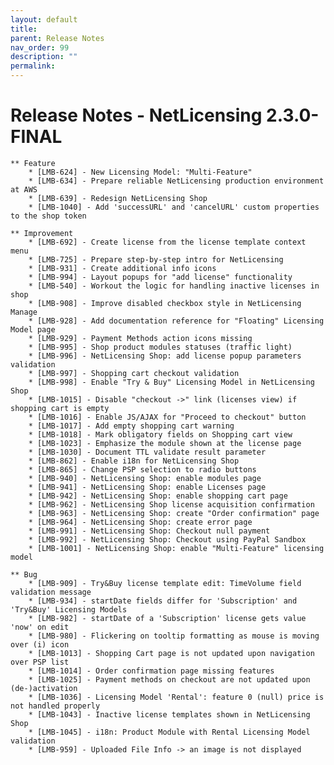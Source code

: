 ```yaml
---
layout: default
title:
parent: Release Notes
nav_order: 99
description: ""
permalink:
---
```


Release Notes - NetLicensing 2.3.0-FINAL
=======================================================================


    ** Feature
        * [LMB-624] - New Licensing Model: "Multi-Feature"
        * [LMB-634] - Prepare reliable NetLicensing production environment at AWS
        * [LMB-639] - Redesign NetLicensing Shop
        * [LMB-1040] - Add 'successURL' and 'cancelURL' custom properties to the shop token

    ** Improvement
        * [LMB-692] - Create license from the license template context menu
        * [LMB-725] - Prepare step-by-step intro for NetLicensing
        * [LMB-931] - Create additional info icons
        * [LMB-994] - Layout popups for "add license" functionality
        * [LMB-540] - Workout the logic for handling inactive licenses in shop
        * [LMB-908] - Improve disabled checkbox style in NetLicensing Manage
        * [LMB-928] - Add documentation reference for "Floating" Licensing Model page
        * [LMB-929] - Payment Methods action icons missing
        * [LMB-995] - Shop product modules statuses (traffic light)
        * [LMB-996] - NetLicensing Shop: add license popup parameters validation
        * [LMB-997] - Shopping cart checkout validation
        * [LMB-998] - Enable "Try & Buy" Licensing Model in NetLicensing Shop
        * [LMB-1015] - Disable "checkout ->" link (licenses view) if shopping cart is empty
        * [LMB-1016] - Enable JS/AJAX for "Proceed to checkout" button
        * [LMB-1017] - Add empty shopping cart warning
        * [LMB-1018] - Mark obligatory fields on Shopping cart view
        * [LMB-1023] - Emphasize the module shown at the license page
        * [LMB-1030] - Document TTL validate result parameter
        * [LMB-862] - Enable i18n for NetLicensing Shop
        * [LMB-865] - Change PSP selection to radio buttons
        * [LMB-940] - NetLicensing Shop: enable modules page
        * [LMB-941] - NetLicensing Shop: enable Licenses page
        * [LMB-942] - NetLicensing Shop: enable shopping cart page
        * [LMB-962] - NetLicensing Shop license acquisition confirmation
        * [LMB-963] - NetLicensing Shop: create "Order confirmation" page
        * [LMB-964] - NetLicensing Shop: create error page
        * [LMB-991] - NetLicensing Shop: Checkout null payment
        * [LMB-992] - NetLicensing Shop: Checkout using PayPal Sandbox
        * [LMB-1001] - NetLicensing Shop: enable "Multi-Feature" licensing model

    ** Bug
        * [LMB-909] - Try&Buy license template edit: TimeVolume field validation message
        * [LMB-934] - startDate fields differ for 'Subscription' and 'Try&Buy' Licensing Models
        * [LMB-982] - startDate of a 'Subscription' license gets value 'now' on edit
        * [LMB-980] - Flickering on tooltip formatting as mouse is moving over (i) icon
        * [LMB-1013] - Shopping Cart page is not updated upon navigation over PSP list
        * [LMB-1014] - Order confirmation page missing features
        * [LMB-1025] - Payment methods on checkout are not updated upon (de-)activation
        * [LMB-1036] - Licensing Model 'Rental': feature 0 (null) price is not handled properly
        * [LMB-1043] - Inactive license templates shown in NetLicensing Shop
        * [LMB-1045] - i18n: Product Module with Rental Licensing Model validation
        * [LMB-959] - Uploaded File Info -> an image is not displayed
